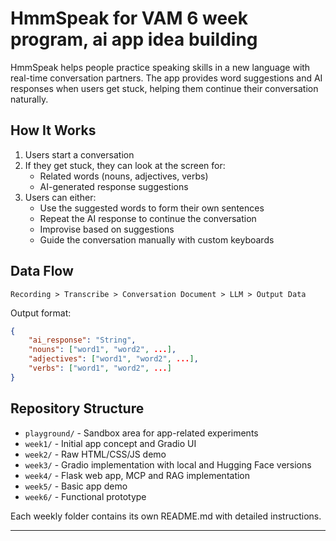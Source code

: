 # HmmSpeak for VAM 6 week program, ai app idea building

HmmSpeak helps people practice speaking skills in a new language with real-time conversation partners. The app provides word suggestions and AI responses when users get stuck, helping them continue their conversation naturally.

## How It Works

1. Users start a conversation
2. If they get stuck, they can look at the screen for:
   - Related words (nouns, adjectives, verbs)
   - AI-generated response suggestions
3. Users can either:
   - Use the suggested words to form their own sentences
   - Repeat the AI response to continue the conversation
   - Improvise based on suggestions
   - Guide the conversation manually with custom keyboards

## Data Flow

```
Recording > Transcribe > Conversation Document > LLM > Output Data
```

Output format:
```json
{
    "ai_response": "String",
    "nouns": ["word1", "word2", ...],
    "adjectives": ["word1", "word2", ...],
    "verbs": ["word1", "word2", ...]
}
```

## Repository Structure

- `playground/` - Sandbox area for app-related experiments
- `week1/` - Initial app concept and Gradio UI
- `week2/` - Raw HTML/CSS/JS demo
- `week3/` - Gradio implementation with local and Hugging Face versions
- `week4/` - Flask web app, MCP and RAG implementation
- `week5/` - Basic app demo
- `week6/` - Functional prototype

Each weekly folder contains its own README.md with detailed instructions.

---